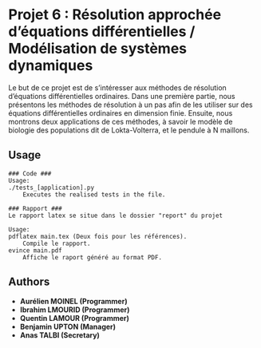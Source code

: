 # Projet 6 : Résolution approchée d’équations différentielles / Modélisation de systèmes dynamiques

Le but de ce projet est de s’intéresser aux méthodes de résolution d’équations différentielles ordinaires. Dans une première partie, nous présentons les méthodes de résolution à un pas afin de les utiliser sur des équations différentielles ordinaires en dimension finie. Ensuite, nous montrons deux applications de ces méthodes, à savoir le modèle de biologie des populations dit de Lokta-Volterra, et le pendule à N maillons.

## Usage

```
### Code ###
Usage: 
./tests_[application].py
	Executes the realised tests in the file.

### Rapport ###
Le rapport latex se situe dans le dossier "report" du projet

Usage: 
pdflatex main.tex (Deux fois pour les références).
	Compile le rapport.
evince main.pdf 
	Affiche le raport généré au format PDF.
```
## Authors

-   **Aurélien MOINEL (Programmer)** 
-   **Ibrahim LMOURID (Programmer)** 
-   **Quentin LAMOUR (Programmer)** 
-   **Benjamin UPTON (Manager)** 
-   **Anas TALBI (Secretary)**